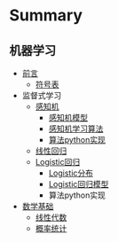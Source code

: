# Summary

## 机器学习

* [前言](README.md)
  * [符号表](fu-hao-biao.md)
* 监督式学习
  * [感知机](gan-zhi-ji.md)
    * [感知机模型](gan-zhi-xue-xi-ji.md)
    * [感知机学习算法](gan-zhi-ji-xue-xi-suan-fa.md)
    * [算法python实现](suan-fa-python-shi-xian.md)
  * [线性回归](xian-xing-hui-gui.md)
  * [Logistic回归](logistichui-gui.md)
    * [Logistic分布](logistichui-gui/logisticfen-bu.md)
    * [Logistic回归模型](logistichui-gui/logistichui-gui-mo-xing.md)
    * 算法python实现
* [数学基础](shu-xue-ji-chu.md)
  * [线性代数](shu-xue-ji-chu/xian-xing-dai-shu.md)
  * [概率统计](shu-xue-ji-chu/gai-lv-tong-ji.md)

